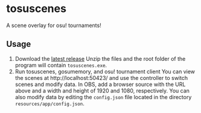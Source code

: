# tosuscenes
A scene overlay for osu! tournaments!

## Usage

1. Download the [latest release](https://github.com/minidomo/tosuscenes/releases/tag/v1.0.0-alpha)
Unzip the files and the root folder of the program will contain `tosuscenes.exe`.
2. Run tosuscenes, gosumemory, and osu! tournament client
You can view the scenes at http://localhost:50423/ and use the controller to switch scenes and modify data. In OBS, add a browser source with the URL above and a width and height of 1920 and 1080, respectively. You can also modify data by editing the `config.json` file located in the directory `resources/app/config.json`.
